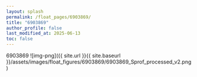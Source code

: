 ```yaml
---
layout: splash
permalink: /float_pages/6903869/
title: "6903869"
author_profile: false
last_modified_at: 2025-06-13
toc: false
---
```

 
6903869
![img-png]({{ site.url }}{{ site.baseurl }}/assets/images/float_figures/6903869/6903869_Sprof_processed_v2.png)